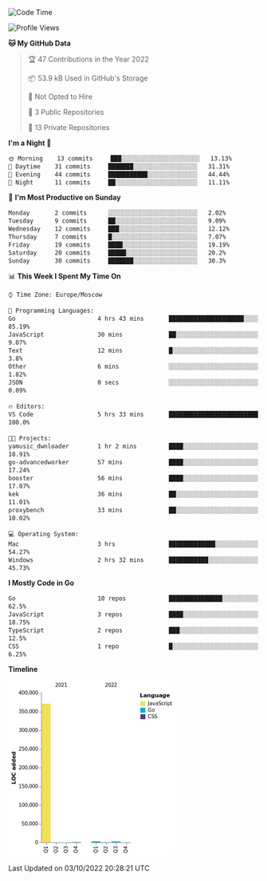 <!--START_SECTION:waka-->
![Code Time](http://img.shields.io/badge/Code%20Time-417%20hrs%209%20mins-blue)

![Profile Views](http://img.shields.io/badge/Profile%20Views-0-blue)

**🐱 My GitHub Data** 

> 🏆 47 Contributions in the Year 2022
 > 
> 📦 53.9 kB Used in GitHub's Storage 
 > 
> 🚫 Not Opted to Hire
 > 
> 📜 3 Public Repositories 
 > 
> 🔑 13 Private Repositories  
 > 
**I'm a Night 🦉** 

```text
🌞 Morning    13 commits     ███░░░░░░░░░░░░░░░░░░░░░░   13.13% 
🌆 Daytime    31 commits     ███████░░░░░░░░░░░░░░░░░░   31.31% 
🌃 Evening    44 commits     ███████████░░░░░░░░░░░░░░   44.44% 
🌙 Night      11 commits     ██░░░░░░░░░░░░░░░░░░░░░░░   11.11%

```
📅 **I'm Most Productive on Sunday** 

```text
Monday       2 commits      ░░░░░░░░░░░░░░░░░░░░░░░░░   2.02% 
Tuesday      9 commits      ██░░░░░░░░░░░░░░░░░░░░░░░   9.09% 
Wednesday    12 commits     ███░░░░░░░░░░░░░░░░░░░░░░   12.12% 
Thursday     7 commits      █░░░░░░░░░░░░░░░░░░░░░░░░   7.07% 
Friday       19 commits     ████░░░░░░░░░░░░░░░░░░░░░   19.19% 
Saturday     20 commits     █████░░░░░░░░░░░░░░░░░░░░   20.2% 
Sunday       30 commits     ███████░░░░░░░░░░░░░░░░░░   30.3%

```


📊 **This Week I Spent My Time On** 

```text
⌚︎ Time Zone: Europe/Moscow

💬 Programming Languages: 
Go                       4 hrs 43 mins       █████████████████████░░░░   85.19% 
JavaScript               30 mins             ██░░░░░░░░░░░░░░░░░░░░░░░   9.07% 
Text                     12 mins             █░░░░░░░░░░░░░░░░░░░░░░░░   3.8% 
Other                    6 mins              ░░░░░░░░░░░░░░░░░░░░░░░░░   1.82% 
JSON                     0 secs              ░░░░░░░░░░░░░░░░░░░░░░░░░   0.09%

🔥 Editors: 
VS Code                  5 hrs 33 mins       █████████████████████████   100.0%

🐱‍💻 Projects: 
yamusic_dwnloader        1 hr 2 mins         ████░░░░░░░░░░░░░░░░░░░░░   18.91% 
go-advancedworker        57 mins             ████░░░░░░░░░░░░░░░░░░░░░   17.24% 
booster                  56 mins             ████░░░░░░░░░░░░░░░░░░░░░   17.07% 
kek                      36 mins             ██░░░░░░░░░░░░░░░░░░░░░░░   11.01% 
proxybench               33 mins             ██░░░░░░░░░░░░░░░░░░░░░░░   10.02%

💻 Operating System: 
Mac                      3 hrs               █████████████░░░░░░░░░░░░   54.27% 
Windows                  2 hrs 32 mins       ███████████░░░░░░░░░░░░░░   45.73%

```

**I Mostly Code in Go** 

```text
Go                       10 repos            ███████████████░░░░░░░░░░   62.5% 
JavaScript               3 repos             ████░░░░░░░░░░░░░░░░░░░░░   18.75% 
TypeScript               2 repos             ███░░░░░░░░░░░░░░░░░░░░░░   12.5% 
CSS                      1 repo              █░░░░░░░░░░░░░░░░░░░░░░░░   6.25%

```


**Timeline**

![Chart not found](https://raw.githubusercontent.com/jeezft/jeezft/main/charts/bar_graph.png) 


 Last Updated on 03/10/2022 20:28:21 UTC
<!--END_SECTION:waka-->
